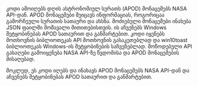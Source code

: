 კოდი ამოიღებს დღის ასტრონომიულ სურათს (APOD) მონაცემებს NASA API-დან. APOD მონაცემები შეიცავს ინფორმაციას, როგორიცაა გამორჩეული სურათის სათაური და ახსნა. მოძიებული მონაცემები ინახება JSON ფაილში მომავალი მითითებისთვის. ის აჩვენებს Windows შეტყობინებას APOD სათაურით და განმარტებით. კოდი იყენებს მოთხოვნის ბიბლიოთეკას API მოთხოვნის გასაკეთებლად და win10toast ბიბლიოთეკას Windows-ის შეტყობინების საჩვენებლად. მოწოდებული API გასაღები გამოიყენება NASA API-ზე წვდომისა და APOD მონაცემების მისაღებად.

მოკლედ, ეს კოდი იღებს და ინახავს APOD მონაცემებს NASA API-დან და აჩვენებს შეტყობინებას APOD სათაურით და განმარტებით.
